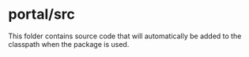 # portal/src

This folder contains source code that will automatically be added to the classpath when
the package is used.
